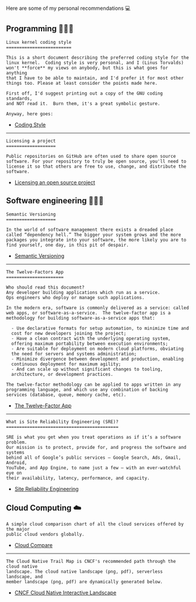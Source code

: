 Here are some of my personal recommendations 💻

## Programming 👨🏼‍💻

````
Linux kernel coding style
=========================

This is a short document describing the preferred coding style for the
linux kernel.  Coding style is very personal, and I (Linus Torvalds)
won't **force** my views on anybody, but this is what goes for anything
that I have to be able to maintain, and I'd prefer it for most other
things too. Please at least consider the points made here.

First off, I'd suggest printing out a copy of the GNU coding standards,
and NOT read it.  Burn them, it's a great symbolic gesture.

Anyway, here goes:
````

  - [Coding Style](https://www.kernel.org/doc/Documentation/process/coding-style.rst)

---

````
Licensing a project
===================

Public repositories on GitHub are often used to share open source
software. For your repository to truly be open source, you'll need to
license it so that others are free to use, change, and distribute the
software.
````

  - [Licensing an open source project](https://docs.github.com/en/repositories/managing-your-repositorys-settings-and-features/customizing-your-repository/licensing-a-repository)

## Software engineering 👩🏼‍🍳

````
Semantic Versioning
===================

In the world of software management there exists a dreaded place
called “dependency hell.” The bigger your system grows and the more
packages you integrate into your software, the more likely you are to
find yourself, one day, in this pit of despair.
````

  - [Semantic Versioning](https://semver.org/)

---

````
The Twelve-Factors App
======================

Who should read this document?
Any developer building applications which run as a service.
Ops engineers who deploy or manage such applications.

In the modern era, software is commonly delivered as a service: called
web apps, or software-as-a-service.  The twelve-factor app is a
methodology for building software-as-a-service apps that:

  - Use declarative formats for setup automation, to minimize time and
  cost for new developers joining the project;
  - Have a clean contract with the underlying operating system,
  offering maximum portability between execution environments;
  - Are suitable for deployment on modern cloud platforms, obviating
  the need for servers and systems administration;
  - Minimize divergence between development and production, enabling
  continuous deployment for maximum agility;
  - And can scale up without significant changes to tooling,
  architecture, or development practices.

The twelve-factor methodology can be applied to apps written in any
programming language, and which use any combination of backing
services (database, queue, memory cache, etc).
````

  - [The Twelve-Factor App](https://12factor.net/)

---

````
What is Site Reliability Engineering (SRE)?
===========================================

SRE is what you get when you treat operations as if it’s a software problem.
Our mission is to protect, provide for, and progress the software and systems
behind all of Google’s public services — Google Search, Ads, Gmail, Android,
YouTube, and App Engine, to name just a few — with an ever-watchful eye on
their availability, latency, performance, and capacity.
````

  - [Site Reliability Engineering](https://sre.google/)

## Cloud Computing ☁️

````
A simple cloud comparison chart of all the cloud services offered by the major
public cloud vendors globally.
````

  - [Cloud Compare](https://comparecloud.in/)

---

````
The Cloud Native Trail Map is CNCF's recommended path through the cloud native
landscape. The cloud native landscape (png, pdf), serverless landscape, and
member landscape (png, pdf) are dynamically generated below.
````

  - [CNCF Cloud Native Interactive Landscape](https://landscape.cncf.io/)
